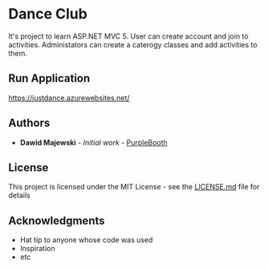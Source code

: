 # Dance Club
It's project to learn ASP.NET MVC 5. User can create account and join to activities. Administators can create a  caterogy classes and add activities to them. 

## Run Application

https://justdance.azurewebsites.net/


## Authors

* **Dawid Majewski** - *Initial work* - [PurpleBooth](https://github.com/dawid446h)


## License

This project is licensed under the MIT License - see the [LICENSE.md](LICENSE.md) file for details

## Acknowledgments

* Hat tip to anyone whose code was used
* Inspiration
* etc
